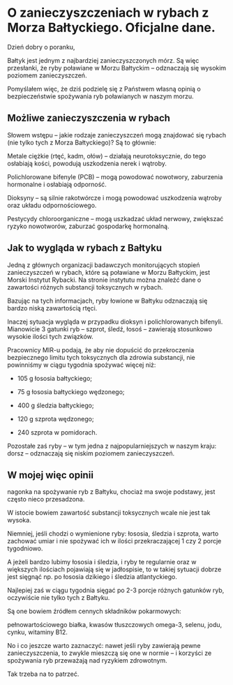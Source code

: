 # O zanieczyszczeniach w rybach z Morza Bałtyckiego. Oficjalne dane.

Dzień dobry o poranku,

Bałtyk jest jednym z najbardziej zanieczyszczonych mórz. Są więc przesłanki, że ryby poławiane w Morzu Bałtyckim – odznaczają się wysokim poziomem zanieczyszczeń.

Pomyślałem więc, że dziś podzielę się z Państwem własną opinią o bezpieczeństwie spożywania ryb poławianych w naszym morzu.

## Możliwe zanieczyszczenia w rybach

Słowem wstępu – jakie rodzaje zanieczyszczeń mogą znajdować się rybach (nie tylko tych z Morza Bałtyckiego)? Są to głównie:

Metale ciężkie (rtęć, kadm, ołów) – działają neurotoksycznie, do tego osłabiają kości, powodują uszkodzenia nerek i wątroby.

Polichlorowane bifenyle (PCB) – mogą powodować nowotwory, zaburzenia hormonalne i osłabiają odporność.

Dioksyny – są silnie rakotwórcze i mogą powodować uszkodzenia wątroby oraz układu odpornościowego.

Pestycydy chloroorganiczne – mogą uszkadzać układ nerwowy, zwiększać ryzyko nowotworów, zaburzać gospodarkę hormonalną.

## Jak to wygląda w rybach z Bałtyku

Jedną z głównych organizacji badawczych monitorujących stopień zanieczyszczeń w rybach, które są poławiane w Morzu Bałtyckim, jest Morski Instytut Rybacki. Na stronie instytutu można znaleźć dane o zawartości różnych substancji toksycznych w rybach.

Bazując na tych informacjach, ryby łowione w Bałtyku odznaczają się bardzo niską zawartością rtęci.

Inaczej sytuacja wygląda w przypadku dioksyn i polichlorowanych bifenyli. Mianowicie 3 gatunki ryb – szprot, śledź, łosoś – zawierają stosunkowo wysokie ilości tych związków.

Pracownicy MIR-u podają, że aby nie dopuścić do przekroczenia bezpiecznego limitu tych toksycznych dla zdrowia substancji, nie powinniśmy w ciągu tygodnia spożywać więcej niż:

- 105 g łososia bałtyckiego;

- 75 g łososia bałtyckiego wędzonego;

- 400 g śledzia bałtyckiego;

- 120 g szprota wędzonego;

- 240 szprota w pomidorach.

Pozostałe zaś ryby – w tym jedna z najpopularniejszych w naszym kraju: dorsz – odznaczają się niskim poziomem zanieczyszczeń.

## W mojej więc opinii

nagonka na spożywanie ryb z Bałtyku, chociaż ma swoje podstawy, jest często nieco przesadzona.

W istocie bowiem zawartość substancji toksycznych wcale nie jest tak wysoka.

Niemniej, jeśli chodzi o wymienione ryby: łososia, śledzia i szprota, warto zachować umiar i nie spożywać ich w ilości przekraczającej 1 czy 2 porcje tygodniowo.

A jeżeli bardzo lubimy łososia i śledzia, i ryby te regularnie oraz w większych ilościach pojawiają się w jadłospisie, to w takiej sytuacji dobrze jest sięgnąć np. po łososia dzikiego i śledzia atlantyckiego.

Najlepiej zaś w ciągu tygodnia sięgać po 2-3 porcje różnych gatunków ryb, oczywiście nie tylko tych z Bałtyku.

Są one bowiem źródłem cennych składników pokarmowych:

pełnowartościowego białka, kwasów tłuszczowych omega-3, selenu, jodu, cynku, witaminy B12.

No i co jeszcze warto zaznaczyć: nawet jeśli ryby zawierają pewne zanieczyszczenia, to zwykle mieszczą się one w normie – i korzyści ze spożywania ryb przeważają nad ryzykiem zdrowotnym.

Tak trzeba na to patrzeć.